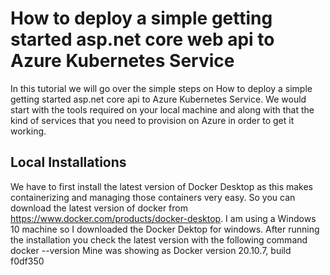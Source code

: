 # How to deploy a simple getting started asp.net core web api to Azure Kubernetes Service
In this tutorial we will go over the simple steps on How to deploy a simple getting started asp.net core api to Azure Kubernetes Service. We would start with the tools required on your local machine and along with that the kind of services that you need to provision on Azure in order to get it working.
## Local Installations
We have to first install the latest version of Docker Desktop as this makes containerizing and managing those containers very easy. So you can download the latest version of docker from https://www.docker.com/products/docker-desktop. I am using a Windows 10 machine so I downloaded the Docker Dektop for windows. After running the installation you check the latest version with the following command
docker --version
Mine was showing as Docker version 20.10.7, build f0df350
